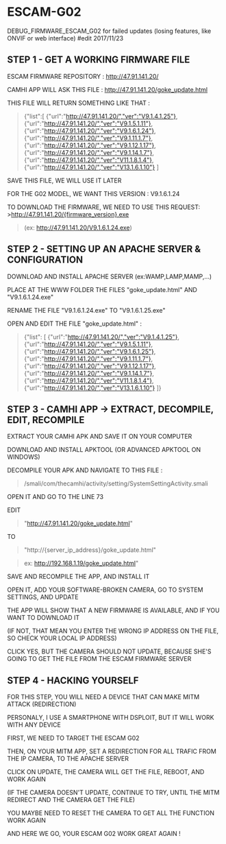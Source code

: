 # ESCAM-G02
DEBUG_FIRMWARE_ESCAM_G02 for failed updates (losing features, like ONVIF or web interface) #edit 2017/11/23

## STEP 1 - GET A WORKING FIRMWARE FILE

ESCAM FIRMWARE REPOSITORY : http://47.91.141.20/

CAMHI APP WILL ASK THIS FILE : http://47.91.141.20/goke_update.html

THIS FILE WILL RETURN SOMETHING LIKE THAT : 

>{"list":[
>{"url":"http://47.91.141.20/","ver":"V9.1.4.1.25"},
>{"url":"http://47.91.141.20/","ver":"V9.1.5.1.11"},
>{"url":"http://47.91.141.20/","ver":"V9.1.6.1.24"},
>{"url":"http://47.91.141.20/","ver":"V9.1.11.1.7"},
>{"url":"http://47.91.141.20/","ver":"V9.1.12.1.17"},
>{"url":"http://47.91.141.20/","ver":"V9.1.14.1.7"},
>{"url":"http://47.91.141.20/","ver":"V11.1.8.1.4"},
>{"url":"http://47.91.141.20/","ver":"V13.1.6.1.10"}
>]


SAVE THIS FILE, WE WILL USE IT LATER

FOR THE G02 MODEL, WE WANT THIS VERSION : V9.1.6.1.24

TO DOWNLOAD THE FIRMWARE, WE NEED TO USE THIS REQUEST: >http://47.91.141.20/{firmware_version}.exe

>(ex: http://47.91.141.20/V9.1.6.1.24.exe)                                          

## STEP 2 - SETTING UP AN APACHE SERVER & CONFIGURATION
 
DOWNLOAD AND INSTALL APACHE SERVER (ex:WAMP,LAMP,MAMP,...)

PLACE AT THE WWW FOLDER THE FILES "goke_update.html" AND "V9.1.6.1.24.exe"

RENAME THE FILE "V9.1.6.1.24.exe" TO "V9.1.6.1.25.exe"

OPEN AND EDIT THE FILE "goke_update.html" :
 
>{"list": [
>{"url":"http://47.91.141.20/","ver":"V9.1.4.1.25"},
>{"url":"http://47.91.141.20/","ver":"V9.1.5.1.11"},
>{"url":"http://47.91.141.20/","ver":"V9.1.6.1.25"},
>{"url":"http://47.91.141.20/","ver":"V9.1.11.1.7"},
>{"url":"http://47.91.141.20/","ver":"V9.1.12.1.17"},
>{"url":"http://47.91.141.20/","ver":"V9.1.14.1.7"},
>{"url":"http://47.91.141.20/","ver":"V11.1.8.1.4"},
>{"url":"http://47.91.141.20/","ver":"V13.1.6.1.10"}
>]}

## STEP 3 - CAMHI APP -> EXTRACT, DECOMPILE, EDIT, RECOMPILE 

EXTRACT YOUR CAMHI APK AND SAVE IT ON YOUR COMPUTER

DOWNLOAD AND INSTALL APKTOOL (OR ADVANCED APKTOOL ON WINDOWS)

DECOMPILE YOUR APK AND NAVIGATE TO THIS FILE : 

>/smali/com/thecamhi/activity/setting/SystemSettingActivity.smali

OPEN IT AND GO TO THE LINE 73

EDIT

>"http://47.91.141.20/goke_update.html"

TO 

>"http://{server_ip_address}/goke_update.html"

>ex: http://192.168.1.19/goke_update.html"
                                                
SAVE AND RECOMPILE THE APP, AND INSTALL IT

OPEN IT, ADD YOUR SOFTWARE-BROKEN CAMERA, GO TO SYSTEM SETTINGS, AND UPDATE

THE APP WILL SHOW THAT A NEW FIRMWARE IS AVAILABLE, AND IF YOU WANT TO DOWNLOAD IT

(IF NOT, THAT MEAN YOU ENTER THE WRONG IP ADDRESS ON THE FILE, SO CHECK YOUR LOCAL IP ADDRESS)

CLICK YES, BUT THE CAMERA SHOULD NOT UPDATE, BECAUSE SHE'S GOING TO GET THE FILE FROM THE ESCAM FIRMWARE SERVER

## STEP 4 - HACKING YOURSELF

FOR THIS STEP, YOU WILL NEED A DEVICE THAT CAN MAKE MITM ATTACK (REDIRECTION)

PERSONALY, I USE A SMARTPHONE WITH DSPLOIT, BUT IT WILL WORK WITH ANY DEVICE

FIRST, WE NEED TO TARGET THE ESCAM G02

THEN, ON YOUR MITM APP, SET A REDIRECTION FOR ALL TRAFIC FROM THE IP CAMERA, TO THE APACHE SERVER

CLICK ON UPDATE, THE CAMERA WILL GET THE FILE, REBOOT, AND WORK AGAIN

(IF THE CAMERA DOESN'T UPDATE, CONTINUE TO TRY, UNTIL THE MITM REDIRECT AND THE CAMERA GET THE FILE)

YOU MAYBE NEED TO RESET THE CAMERA TO GET ALL THE FUNCTION WORK AGAIN


AND HERE WE GO, YOUR ESCAM G02 WORK GREAT AGAIN !
